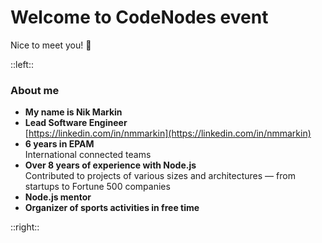 # Welcome to CodeNodes event

Nice to meet you! 🤗

::left::

### About me
- **My name is Nik Markin**  
- **Lead Software Engineer**  
  [https://linkedin.com/in/nmmarkin](https://linkedin.com/in/nmmarkin) 
- **6 years in EPAM**  
  International connected teams
- **Over 8 years of experience with Node.js**  
  Contributed to projects of various sizes and architectures — from startups to Fortune 500 companies
- **Node.js mentor**  
- **Organizer of sports activities in free time**  

::right::

<div class="cropped-image"></div>

<style>
  .cropped-image {
    width: 70%;
    height: 100%;
    margin: 0 15%;

    background-image: url('https://lh3.googleusercontent.com/d/1D-wStgVCWdfA2EyPKgsh_og-wz9sZh2J');
    background-position: 0px -120px;
    background-size: 120%;
  }
</style>
